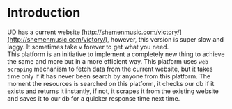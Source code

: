 # Introduction
UD has a current website [http://shemenmusic.com/victory/](http://shemenmusic.com/victory/), however, this version is super slow and laggy. It sometimes take v
forever to get what you need.   
This platform is an initiative to implement a completely new thing to achieve the same and more but in a more efficient way. 
This platform uses `web scraping` mechanism to fetch data from the current website, but it takes time only if it has never been search by anyone from this 
platform. The moment the resources is searched on this platform, it checks our db if it exists and returns it instantly, if not, it scrapes it from the existing website 
and saves it to our db for a quicker response time next time.
